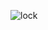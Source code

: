 
![lock](https://github.com/The-Syncade-Mafia/The-Syncade-Mafia.github.io/blob/assets/img/lock.png?raw=true)
